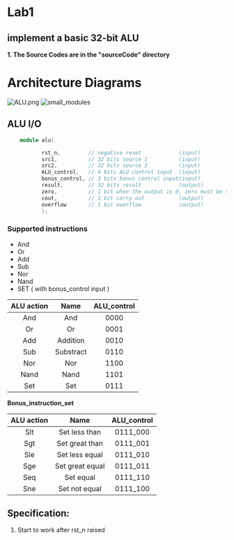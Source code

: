 # Lab1  
## implement a basic 32-bit ALU

**1. The Source Codes are in the "sourceCode" directory**

# Architecture Diagrams
![ALU.png](./ALU.png)
![small_modules](./small_module.png)

## ALU I/O
```Verilog
    module alu(

           rst_n,         // negative reset            (input)
           src1,          // 32 bits source 1          (input)
           src2,          // 32 bits source 2          (input)
           ALU_control,   // 4 bits ALU control input  (input)
           bonus_control, // 3 bits bonus control input(input) 
           result,        // 32 bits result            (output)
           zero,          // 1 bit when the output is 0, zero must be set (output)
           cout,          // 1 bit carry out           (output)
           overflow       // 1 bit overflow            (output)
           );
``` 
### Supported instructions 
+ And 
+ Or 
+ Add
+ Sub 
+ Nor
+ Nand
+ SET ( with bonus_control input ) 

|ALU action | Name | ALU_control |
|:-:        |:-:   |:-:|
|And|And|0000|
|Or|Or|0001|
|Add|Addition|0010|
|Sub|Substract|0110|
|Nor|Nor|1100|
|Nand|Nand|1101|
|Set|Set|0111|

__Bonus_instruction_set__

|ALU action | Name | ALU_control |
|:-:        |:-:   |:-:|
|Slt|Set less than|0111_000|
|Sgt|Set great than|0111_001|
|Sle|Set less equal|0111_010|
|Sge|Set great equal|0111_011|
|Seq|Set equal|0111_110|
|Sne|Set not equal|0111_100|

## Specification:
1. Start to work after rst_n raised 
